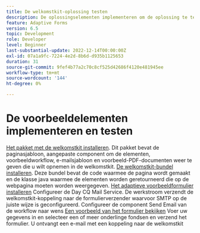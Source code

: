 ```yaml
---
title: De welkomstkit-oplossing testen
description: De oplossingselementen implementeren om de oplossing te testen
feature: Adaptive Forms
version: 6.5
topic: Development
role: Developer
level: Beginner
last-substantial-update: 2022-12-14T00:00:00Z
exl-id: 07a1a9fc-7224-4e2d-8b6d-d935b1125653
duration: 31
source-git-commit: 9fef4b77a2c70c8cf525d42686f4120e481945ee
workflow-type: tm+mt
source-wordcount: '144'
ht-degree: 0%

---
```


# De voorbeeldelementen implementeren en testen

[Het pakket met de welkomstkit installeren](assets/welcomekit.zip). Dit pakket bevat de paginasjabloon, aangepaste component om de elementen, voorbeeldworkflow, e-mailsjabloon en voorbeeld-PDF-documenten weer te geven die u wilt opnemen in de welkomstkit.
[De welkomstkit-bundel installeren](assets/welcomekit.core-1.0.0-SNAPSHOT.jar). Deze bundel bevat de code waarmee de pagina wordt gemaakt en de klasse java waarmee de elementen worden geretourneerd die op de webpagina moeten worden weergegeven.
[Het adaptieve voorbeeldformulier installeren](assets/account-openeing-form.zip)
Configureer de Day CQ Mail Service. De werkstroom verzendt de welkomstkit-koppeling naar de formulierverzender waarvoor SMTP op de juiste wijze is geconfigureerd.
Configureer de component Send Email van de workflow naar wens
[Een voorbeeld van het formulier bekijken](http://localhost:4502/content/dam/formsanddocuments/co-operators/accountopeningform/jcr:content?wcmmode=disabled)
Voer uw gegevens in en selecteer een of meer onderlinge fondsen en verzend het formulier. U ontvangt een e-mail met een koppeling naar de welkomstkit
